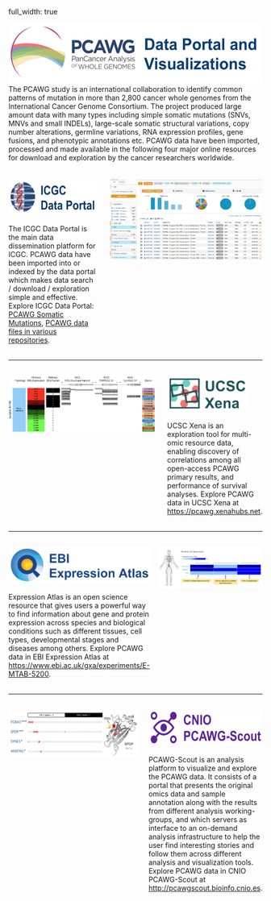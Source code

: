 full_width: true

<div style="display:flex;flex-direction: row;justify-content: center;align-items: top;">
    <div style="flex:1;">
        <img src="images/pcawg_landing.png" height="120"/><br>
        The PCAWG study is an international collaboration to identify common patterns of mutation in more than 2,800 cancer whole genomes from the International Cancer Genome Consortium. The project produced large amount data with many types including simple somatic mutations (SNVs, MNVs and small INDELs), large-scale somatic structural variations, copy number alterations, germline variations, RNA expression profiles, gene fusions, and phenotypic annotations etc. PCAWG data have been imported, processed and made available in the following four major online resources for download and exploration by the cancer researchers worldwide.
    </div>
</div>

<br>
<br>

<div style="display:flex;flex-direction: row;justify-content: center;align-items: top;">
    <div style="flex:35;">
        <a href="https://dcc.icgc.org"><i class="fa-no-icon"></i><img src="images/icgc_data_portal.png" height="70"/></a><br><br>
        The ICGC Data Portal is the main data dissemination platform for ICGC. PCAWG data have been imported into or indexed by the data portal which makes data search / download / exploration simple and effective. Explore ICGC Data Portal: <a href="https://dcc.icgc.org/search/m?mutations=%7B%22from%22:1%7D&filters=%7B%22mutation%22:%7B%22study%22:%7B%22is%22:%5B%22PCAWG%22%5D%7D%7D%7D">PCAWG Somatic Mutations</a>, <a href="https://dcc.icgc.org/repositories?filters=%7B%22file%22:%7B%22study%22:%7B%22is%22:%5B%22PCAWG%22%5D%7D%7D%7D&files=%7B%22from%22:1%7D">PCAWG data files in various repositories</a>.
    </div>
    <div style="flex:5;">
    </div>
    <div style="flex:60;">
        <a href="https://dcc.icgc.org/repositories?filters=%7B%22file%22:%7B%22dataType%22:%7B%22is%22:%5B%22SSM%22%5D%7D,%22software%22:%7B%22is%22:%5B%22%20PCAWG%20SNV-MNV%20callers%22%5D%7D,%22study%22:%7B%22is%22:%5B%22PCAWG%22%5D%7D%7D%7D&files=%7B%22from%22:1,%22size%22:25%7D"><i class="fa-no-icon"></i><img src="images/icgc_portal1.png" width="700"/></a>
    </div>
</div>

<br>
<hr>
<br>

<div style="display:flex;flex-direction: row;justify-content: center;align-items: top;">
    <div style="flex:60;">
        <a href="https://xenabrowser.net/heatmap/?bookmark=6ed1033f5c514965d9a5839bbaa6e052"><i class="fa-no-icon"></i><img src="images/ucsc_xena_1.png" width="700"/></a>
    </div>
    <div style="flex:5;">
    </div>
    <div style="flex:35;">
        <a href="https://pcawg.xenahubs.net"><i class="fa-no-icon"></i><img src="images/ucsc_xena.png" height="70"/></a><br><br>
        UCSC Xena is an exploration tool for multi-omic resource data, enabling discovery of correlations among all open-access PCAWG primary results, and performance of survival analyses. Explore PCAWG data in UCSC Xena at <a href="https://pcawg.xenahubs.net">https://pcawg.xenahubs.net</a>.
    </div>
</div>

<br>
<hr>
<br>

<div style="display:flex;flex-direction: row;justify-content: center;align-items: top;">
    <div style="flex:35;">
        <a href="https://www.ebi.ac.uk/gxa/experiments/E-MTAB-5200"><i class="fa-no-icon"></i><img src="images/ebi_expression_atlas.png" height="70"/></a><br><br>
        Expression Atlas is an open science resource that gives users a powerful way to find information about gene and protein expression across species and biological conditions such as different tissues, cell types, developmental stages and diseases among others. Explore PCAWG data in EBI Expression Atlas at <a href="https://www.ebi.ac.uk/gxa/experiments/E-MTAB-5200">https://www.ebi.ac.uk/gxa/experiments/E-MTAB-5200</a>.
    </div>
    <div style="flex:5;">
    </div>
    <div style="flex:60;">
        <a href="https://www.ebi.ac.uk/gxa/experiments/E-MTAB-5200/Results?specific=true&geneQuery=%255B%257B%2522value%2522%253A%2522TMPRSS2%2522%252C%2522category%2522%253A%2522symbol%2522%257D%252C%257B%2522value%2522%253A%2522ENSG00000157554%2522%257D%252C%257B%2522value%2522%253A%2522SLC45A3%2522%252C%2522category%2522%253A%2522symbol%2522%257D%255D&filterFactors=%257B%2522ORGANISM_PART%2522%253A%255B%2522prostate%2520gland%2522%255D%257D&cutoff=0.5"><i class="fa-no-icon"></i><img src="images/expression_atlas_1.png" width="700"/></a>
    </div>
</div>

<br>
<hr>
<br>

<div style="display:flex;flex-direction: row;justify-content: center;align-items: top;">
    <div style="flex:60;">
        <a href="http://pcawgscout.bioinfo.cnio.es/entity_list_action/Sample/characteristic_alterations/Prost-AdenoCa%20ERG%20non-fusion%20donors"><i class="fa-no-icon"></i><img src="images/pcawg_scout_1.png" width="700"/></a>
    </div>
    <div style="flex:5;">
    </div>
    <div style="flex:35;">
        <a href="http://pcawgscout.bioinfo.cnio.es"><i class="fa-no-icon"></i><img src="images/cnio_pcawg_scout.png" height="70"/></a><br><br>
        PCAWG-Scout is an analysis platform to visualize and explore the PCAWG data. It consists of a portal that presents the original omics data and sample annotation along with the results from different analysis working-groups, and which servers as interface to an on-demand analysis infrastructure to help the user find interesting stories and follow them across different analysis and visualization tools. Explore PCAWG data in CNIO PCAWG-Scout at <a href="http://pcawgscout.bioinfo.cnio.es">http://pcawgscout.bioinfo.cnio.es</a>.
    </div>
</div>
